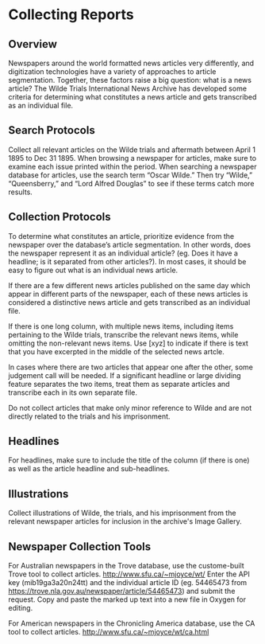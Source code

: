 # Collecting Reports

## Overview
Newspapers around the world formatted news articles very differently, and digitization technologies have a variety of approaches to article segmentation. Together, these factors raise a big question: what is a news article? The Wilde Trials International News Archive has developed some criteria for determining what constitutes a news article and gets transcribed as an individual file.

## Search Protocols
Collect all relevant articles on the Wilde trials and aftermath between April 1 1895 to Dec 31 1895. When browsing a newspaper for articles, make sure to examine each issue printed within the period. When searching a newspaper database for articles, use the search term “Oscar Wilde.” Then try “Wilde,” “Queensberry,” and “Lord Alfred Douglas” to see if these terms catch more results.

## Collection Protocols
To determine what constitutes an article, prioritize evidence from the newspaper over the database’s article segmentation. In other words, does the newspaper represent it as an individual article? (eg. Does it have a headline; is it separated from other articles?). In most cases, it should be easy to figure out what is an individual news article.

If there are a few different news articles published on the same day which appear in different parts of the newspaper, each of these news articles is considered a distinctive news article and gets transcribed as an individual file.

If there is one long column, with multiple news items, including items pertaining to the Wilde trials, transcribe the relevant news items, while omitting the non-relevant news items. Use [xyz] to indicate if there is text that you have excerpted in the middle of the selected news artcle. 

In cases where there are two articles that appear one after the other, some judgement call will be needed. If a significant headline or large dividing feature separates the two items, treat them as separate articles and transcribe each in its own separate file.
 
Do not collect articles that make only minor reference to Wilde and are not directly related to the trials and his imprisonment. 

## Headlines
For headlines, make sure to include the title of the column (if there is one) as well as the article headline and sub-headlines. 

## Illustrations 

Collect illustrations of Wilde, the trials, and his imprisonment from the relevant newspaper articles for inclusion in the archive's Image Gallery. 


## Newspaper Collection Tools

For Australian newspapers in the Trove database, use the custome-built Trove tool to collect articles. http://www.sfu.ca/~mjoyce/wt/
Enter the API key (mib19ga3a20n24tt) and the individual article ID
(eg. 54465473 from https://trove.nla.gov.au/newspaper/article/54465473) and
submit the request. Copy and paste the marked up text into a new file in Oxygen for editing. 

For American newspapers in the Chronicling America database, use the CA tool to collect articles. http://www.sfu.ca/~mjoyce/wt/ca.html

